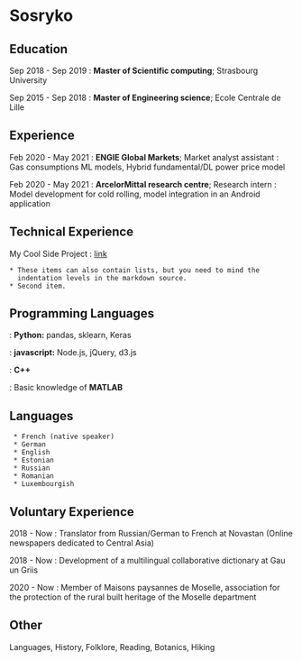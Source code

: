 Sosryko
============

Education
---------

Sep 2018 - Sep 2019
:   **Master of Scientific computing**; Strasbourg University

Sep 2015 - Sep 2018
:   **Master of Engineering science**; Ecole Centrale de Lille

Experience
----------


Feb 2020 - May 2021
:   **ENGIE Global Markets**; Market analyst assistant 
:  Gas consumptions ML models, Hybrid fundamental/DL power price model


Feb 2020 - May 2021
:   **ArcelorMittal research centre**; Research intern
:  Model development for cold rolling, model integration in an Android application


Technical Experience
--------------------

My Cool Side Project
:   [link](https://plattform.lothringer-platt.eu)

    * These items can also contain lists, but you need to mind the
      indentation levels in the markdown source.
    * Second item.

Programming Languages
----------------------------------------

:   **Python:** pandas, sklearn, Keras

:   **javascript:** Node.js, jQuery, d3.js
    
:   **C++**

:   Basic knowledge of **MATLAB**

Languages
----------------------------------------

     * French (native speaker)
     * German
     * English
     * Estonian
     * Russian
     * Romanian
     * Luxembourgish


Voluntary Experience
--------------------

2018 - Now
:  Translator from Russian/German to French at Novastan (Online newspapers dedicated to Central Asia)

2018 - Now
:  Development of a multilingual collaborative dictionary at Gau un Griis

2020 - Now
:  Member of Maisons paysannes de Moselle, association for the protection of the rural built heritage of the Moselle department


Other
--------------------

Languages,
History, 
Folklore, 
Reading,
Botanics, 
Hiking


